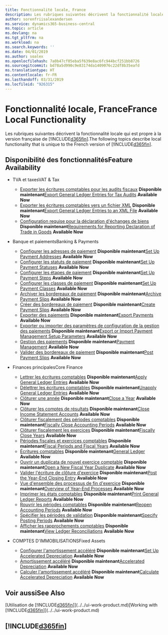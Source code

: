 ```yaml
---
title: Fonctionnalité locale, France
description: Les rubriques suivantes décrivent la fonctionnalité locale de la version française de Business Central.
author: sorenfriisalexandersen
ms.service: dynamics365-business-central
ms.topic: article
ms.devlang: na
ms.tgt_pltfrm: na
ms.workload: na
ms.search.keywords: ''
ms.date: 04/01/2019
ms.author: soalex
ms.openlocfilehash: 7a0b47cf05eba5f639e8ac6fc944bcf251bb8726
ms.sourcegitcommit: bd78a5d990c9e83174da1409076c22df8b35eafd
ms.translationtype: HT
ms.contentlocale: fr-FR
ms.lasthandoff: 03/31/2019
ms.locfileid: "926315"
---
```

# <a name="france-local-functionality"></a><span data-ttu-id="17307-103">Fonctionnalité locale, France</span><span class="sxs-lookup"><span data-stu-id="17307-103">France Local Functionality</span></span>
<span data-ttu-id="17307-104">Les rubriques suivantes décrivent la fonctionnalité locale qui est propre à la version française de [!INCLUDE[d365fin](../../includes/d365fin_md.md)].</span><span class="sxs-lookup"><span data-stu-id="17307-104">The following topics describe local functionality that is unique to the French version of [!INCLUDE[d365fin](../../includes/d365fin_md.md)].</span></span>  

## <a name="feature-availability"></a><span data-ttu-id="17307-105">Disponibilité des fonctionnalités</span><span class="sxs-lookup"><span data-stu-id="17307-105">Feature Availability</span></span>

* <span data-ttu-id="17307-106">TVA et taxes</span><span class="sxs-lookup"><span data-stu-id="17307-106">VAT & Tax</span></span>
    * <span data-ttu-id="17307-107">[Exporter les écritures comptables pour les audits fiscaux](how-to-export-general-ledger-entries-for-tax-audits.md) **Disponible maintenant**</span><span class="sxs-lookup"><span data-stu-id="17307-107">[Export General Ledger Entries for Tax Audits](how-to-export-general-ledger-entries-for-tax-audits.md) **Available Now**</span></span>
    * <span data-ttu-id="17307-108">[Exporter les écritures comptables vers un fichier XML](how-to-export-general-ledger-entries-to-an-xml-file.md) **Disponible maintenant**</span><span class="sxs-lookup"><span data-stu-id="17307-108">[Export General Ledger Entries to an XML File](how-to-export-general-ledger-entries-to-an-xml-file.md) **Available Now**</span></span>
    * <span data-ttu-id="17307-109">[Configuration requise pour la déclaration d'échanges de biens](requirements-for-reporting-declaration-of-trade-in-goods.md) **Disponible maintenant**</span><span class="sxs-lookup"><span data-stu-id="17307-109">[Requirements for Reporting Declaration of Trade in Goods](requirements-for-reporting-declaration-of-trade-in-goods.md) **Available Now**</span></span>

* <span data-ttu-id="17307-110">Banque et paiements</span><span class="sxs-lookup"><span data-stu-id="17307-110">Banking & Payments</span></span>
    * <span data-ttu-id="17307-111">[Configurer les adresses de paiement](how-to-set-up-payment-addresses.md) **Disponible maintenant**</span><span class="sxs-lookup"><span data-stu-id="17307-111">[Set Up Payment Addresses](how-to-set-up-payment-addresses.md) **Available Now**</span></span>
    * <span data-ttu-id="17307-112">[Configurer les statuts de paiement](how-to-set-up-payment-statuses.md) **Disponible maintenant**</span><span class="sxs-lookup"><span data-stu-id="17307-112">[Set Up Payment Statuses](how-to-set-up-payment-statuses.md) **Available Now**</span></span>
    * <span data-ttu-id="17307-113">[Configurer les étapes de paiement](how-to-set-up-payment-steps.md) **Disponible maintenant**</span><span class="sxs-lookup"><span data-stu-id="17307-113">[Set Up Payment Steps](how-to-set-up-payment-steps.md) **Available Now**</span></span>
    * <span data-ttu-id="17307-114">[Configurer les classes de paiement](how-to-set-up-payment-classes.md) **Disponible maintenant**</span><span class="sxs-lookup"><span data-stu-id="17307-114">[Set Up Payment Classes](how-to-set-up-payment-classes.md) **Available Now**</span></span>
    * <span data-ttu-id="17307-115">[Archiver les bordereaux de paiement](how-to-archive-payment-slips.md) **Disponible maintenant**</span><span class="sxs-lookup"><span data-stu-id="17307-115">[Archive Payment Slips](how-to-archive-payment-slips.md) **Available Now**</span></span>
    * <span data-ttu-id="17307-116">[Créer des bordereaux de paiement](how-to-create-payment-slips.md) **Disponible maintenant**</span><span class="sxs-lookup"><span data-stu-id="17307-116">[Create Payment Slips](how-to-create-payment-slips.md) **Available Now**</span></span>
    * <span data-ttu-id="17307-117">[Exporter des paiements](how-to-export-payments.md) **Disponible maintenant**</span><span class="sxs-lookup"><span data-stu-id="17307-117">[Export Payments](how-to-export-payments.md) **Available Now**</span></span>
    * <span data-ttu-id="17307-118">[Exporter ou importer des paramètres de configuration de la gestion des paiements](how-to-export-or-import-payment-management-setup-parameters.md) **Disponible maintenant**</span><span class="sxs-lookup"><span data-stu-id="17307-118">[Export or Import Payment Management Setup Parameters](how-to-export-or-import-payment-management-setup-parameters.md) **Available Now**</span></span>
    * <span data-ttu-id="17307-119">[Gestion des paiements](payment-management.md) **Disponible maintenant**</span><span class="sxs-lookup"><span data-stu-id="17307-119">[Payment Management](payment-management.md) **Available Now**</span></span>
    * <span data-ttu-id="17307-120">[Valider des bordereaux de paiement](how-to-post-payment-slips.md) **Disponible maintenant**</span><span class="sxs-lookup"><span data-stu-id="17307-120">[Post Payment Slips](how-to-post-payment-slips.md) **Available Now**</span></span>

* <span data-ttu-id="17307-121">Finances principales</span><span class="sxs-lookup"><span data-stu-id="17307-121">Core Finance</span></span>
    * <span data-ttu-id="17307-122">[Lettrer les écritures comptables](how-to-apply-general-ledger-entries.md) **Disponible maintenant**</span><span class="sxs-lookup"><span data-stu-id="17307-122">[Apply General Ledger Entries](how-to-apply-general-ledger-entries.md) **Available Now**</span></span>
    * <span data-ttu-id="17307-123">[Délettrer les écritures comptables](how-to-unapply-general-ledger-entries.md) **Disponible maintenant**</span><span class="sxs-lookup"><span data-stu-id="17307-123">[Unapply General Ledger Entries](how-to-unapply-general-ledger-entries.md) **Available Now**</span></span>
    * <span data-ttu-id="17307-124">[Clôturer une année](how-to-close-years.md) **Disponible maintenant**</span><span class="sxs-lookup"><span data-stu-id="17307-124">[Close a Year](how-to-close-years.md) **Available Now**</span></span>
    * <span data-ttu-id="17307-125">[Clôturer les comptes de résultats](how-to-close-income-statement-accounts.md) **Disponible maintenant**</span><span class="sxs-lookup"><span data-stu-id="17307-125">[Close Income Statement Accounts](how-to-close-income-statement-accounts.md) **Available Now**</span></span>
    * <span data-ttu-id="17307-126">[Clôturer fiscalement des périodes comptables](how-to-fiscally-close-accounting-periods.md) **Disponible maintenant**</span><span class="sxs-lookup"><span data-stu-id="17307-126">[Fiscally Close Accounting Periods](how-to-fiscally-close-accounting-periods.md) **Available Now**</span></span>
    * <span data-ttu-id="17307-127">[Clôturer fiscalement les exercices](how-to-fiscally-close-years.md) **Disponible maintenant**</span><span class="sxs-lookup"><span data-stu-id="17307-127">[Fiscally Close Years](how-to-fiscally-close-years.md) **Available Now**</span></span>
    * <span data-ttu-id="17307-128">[Périodes fiscales et exercices comptables](fiscal-periods-and-fiscal-years.md) **Disponible maintenant**</span><span class="sxs-lookup"><span data-stu-id="17307-128">[Fiscal Periods and Fiscal Years](fiscal-periods-and-fiscal-years.md) **Available Now**</span></span>
    * <span data-ttu-id="17307-129">[Écritures comptables](general-ledger.md) **Disponible maintenant**</span><span class="sxs-lookup"><span data-stu-id="17307-129">[General Ledger](general-ledger.md) **Available Now**</span></span>
    * <span data-ttu-id="17307-130">[Ouvrir un duplicata de nouvel exercice comptable](how-to-open-a-new-fiscal-year-duplicate.md) **Disponible maintenant**</span><span class="sxs-lookup"><span data-stu-id="17307-130">[Open a New Fiscal Year Duplicate](how-to-open-a-new-fiscal-year-duplicate.md) **Available Now**</span></span>
    * <span data-ttu-id="17307-131">[Valider l'écriture de clôture d'exercice](how-to-post-the-year-end-closing-entry.md) **Disponible maintenant**</span><span class="sxs-lookup"><span data-stu-id="17307-131">[Post the Year-End Closing Entry](how-to-post-the-year-end-closing-entry.md) **Available Now**</span></span>
    * <span data-ttu-id="17307-132">[Vue d'ensemble des processus de fin d'exercice](year-end-processes-overview.md) **Disponible maintenant**</span><span class="sxs-lookup"><span data-stu-id="17307-132">[Overview of Year-End Processes](year-end-processes-overview.md) **Available Now**</span></span>
    * <span data-ttu-id="17307-133">[Imprimer les états comptables](how-to-print-general-ledger-reports.md) **Disponible maintenant**</span><span class="sxs-lookup"><span data-stu-id="17307-133">[Print General Ledger Reports](how-to-print-general-ledger-reports.md) **Available Now**</span></span>
    * <span data-ttu-id="17307-134">[Rouvrir les périodes comptables](how-to-reopen-accounting-periods.md) **Disponible maintenant**</span><span class="sxs-lookup"><span data-stu-id="17307-134">[Reopen Accounting Periods](how-to-reopen-accounting-periods.md) **Available Now**</span></span>
    * <span data-ttu-id="17307-135">[Spécifier les périodes de validation](how-to-specify-posting-periods.md) **Disponible maintenant**</span><span class="sxs-lookup"><span data-stu-id="17307-135">[Specify Posting Periods](how-to-specify-posting-periods.md) **Available Now**</span></span>
    * <span data-ttu-id="17307-136">[Afficher les rapprochements comptables](how-to-view-ledger-reconciliations.md) **Disponible maintenant**</span><span class="sxs-lookup"><span data-stu-id="17307-136">[View Ledger Reconciliations](how-to-view-ledger-reconciliations.md) **Available Now**</span></span>

* <span data-ttu-id="17307-137">COMPTES D'IMMOBILISATIONS</span><span class="sxs-lookup"><span data-stu-id="17307-137">Fixed Assets</span></span>
    * <span data-ttu-id="17307-138">[Configurer l'amortissement accéléré](how-to-set-up-accelerated-depreciation.md) **Disponible maintenant**</span><span class="sxs-lookup"><span data-stu-id="17307-138">[Set Up Accelerated Depreciation](how-to-set-up-accelerated-depreciation.md) **Available Now**</span></span>
    * <span data-ttu-id="17307-139">[Amortissement accéléré](accelerated-depreciation.md) **Disponible maintenant**</span><span class="sxs-lookup"><span data-stu-id="17307-139">[Accelerated Depreciation](accelerated-depreciation.md) **Available Now**</span></span>
    * <span data-ttu-id="17307-140">[Calculer l'amortissement accéléré](how-to-calculate-accelerated-depreciation.md) **Disponible maintenant**</span><span class="sxs-lookup"><span data-stu-id="17307-140">[Calculate Accelerated Depreciation](how-to-calculate-accelerated-depreciation.md) **Available Now**</span></span>

## <a name="see-also"></a><span data-ttu-id="17307-141">Voir aussi</span><span class="sxs-lookup"><span data-stu-id="17307-141">See Also</span></span>
<span data-ttu-id="17307-142">[Utilisation de [!INCLUDE[d365fin](../../includes/d365fin_md.md)]](../../ui-work-product.md)</span><span class="sxs-lookup"><span data-stu-id="17307-142">[Working with [!INCLUDE[d365fin](../../includes/d365fin_md.md)]](../../ui-work-product.md)</span></span>     

## [!INCLUDE[d365fin](../../includes/free_trial_md.md)]  
